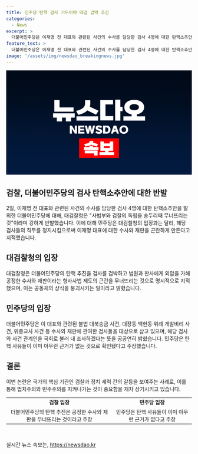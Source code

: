 ```yaml
---
title: 민주당 탄핵 검사 거두어야 대검 겁박 추진
categories:
  - News
excerpt: >
  더불어민주당은 이재명 전 대표와 관련된 사건의 수사를 담당한 검사 4명에 대한 탄핵소추안을 발의했다. 이에 대검은 민주당의 탄핵 추진을 검사를 겁박하고 법원과 판사에게 외압을 가해 공정한 수사와 재판의 근간을 무너뜨리는 것이라며 강력히 반발했다. 대검은 국민의 법치주의와 민주주의를 파괴하는 행위로 규정하고, 해당 사안은 법치를 훼손하여 공동체의 상식을 붕괴시키는 일이라고 강력히 주장했다. 이에 더불어민주당은 공공연히 해당 검사와 사건 관계인을 국회로 불러내 조사하겠다는 의지를 밝힌 바 있다. 해당 탄핵안은 법제사법위원회에서 조사를 받게 될 것이다.
feature_text: >
  더불어민주당은 이재명 전 대표와 관련된 사건의 수사를 담당한 검사 4명에 대한 탄핵소추안을 발의했다. 이에 대검은 민주당의 탄핵 추진을 검사를 겁박하고 법원과 판사에게 외압을 가해 공정한 수사와 재판의 근간을 무너뜨리는 것이라며 강력히 반발했다. 대검은 국민의 법치주의와 민주주의를 파괴하는 행위로 규정하고, 해당 사안은 법치를 훼손하여 공동체의 상식을 붕괴시키는 일이라고 강력히 주장했다. 이에 더불어민주당은 공공연히 해당 검사와 사건 관계인을 국회로 불러내 조사하겠다는 의지를 밝힌 바 있다. 해당 탄핵안은 법제사법위원회에서 조사를 받게 될 것이다.
image: '/assets/img/newsdao_breakingnews.jpg'
---
```


<p><img src="/assets/img/newsdao_breakingnews.jpg" alt="koreaapp 속보" /></p>

<h2 data-ke-size="size26">검찰, 더불어민주당의 검사 탄핵소추안에 대한 반발</h2>

<p data-ke-size="size16">2일, 이재명 전 대표와 관련된 사건의 수사를 담당한 검사 4명에 대한 탄핵소추안을 발의한 더불어민주당에 대해, 대검찰청은 "사법부와 검찰의 독립을 송두리째 무너뜨리는 것"이라며 강하게 반발했습니다. 이에 대해 민주당은 대검찰청의 입장과는 달리, 해당 검사들의 직무를 정지시킴으로써 이재명 대표에 대한 수사와 재판을 곤란하게 만든다고 지적했습니다.</p>

<h2 data-ke-size="size26">대검찰청의 입장</h2>

<p data-ke-size="size16">대검찰청은 더불어민주당의 탄핵 추진을 검사를 겁박하고 법원과 판사에게 외압을 가해 공정한 수사와 재판이라는 형사사법 제도의 근간을 무너뜨리는 것으로 명시적으로 지적했으며, 이는 공동체의 상식을 붕괴시키는 일이라고 밝혔습니다.</p>

<h2 data-ke-size="size26">민주당의 입장</h2>

<p data-ke-size="size16">더불어민주당은 이 대표와 관련된 불법 대북송금 사건, 대장동·백현동·위례 개발비리 사건, 위증교사 사건 등 수사와 재판에 관여한 검사들을 대상으로 삼고 있으며, 해당 검사와 사건 관계인을 국회로 불러 내 조사하겠다는 뜻을 공공연히 밝혔습니다. 민주당은 탄핵 사유들이 이미 아무런 근거가 없는 것으로 확인됐다고 주장했습니다.</p>

<h2 data-ke-size="size26">결론</h2>

<p data-ke-size="size16">이번 논란은 국가의 핵심 기관인 검찰과 정치 세력 간의 갈등을 보여주는 사례로, 이를 통해 법치주의와 민주주의를 지켜나가는 것이 중요함을 재차 상기시키고 있습니다.</p>

<table>
    <tbody>
        <tr>
            <td style="text-align: center; height: 17px;"><b>검찰 입장</b></td>
            <td style="text-align: center; height: 17px;"><b>민주당 입장</b></td>
        </tr>
        <tr>
            <td style="text-align: center; height: 17px;">더불어민주당의 탄핵 추진은 공정한 수사와 재판을 무너뜨리는 것이라고 주장</td>
            <td style="text-align: center; height: 17px;">민주당은 탄핵 사유들이 이미 아무런 근거가 없다고 주장</td>
        </tr>
    </tbody>
</table>

<p><p data-ke-size="size16">&nbsp;</p></p>
실시간 뉴스 속보는, <a href="https://newsdao.kr" rel="dofollow">https://newsdao.kr</a>


